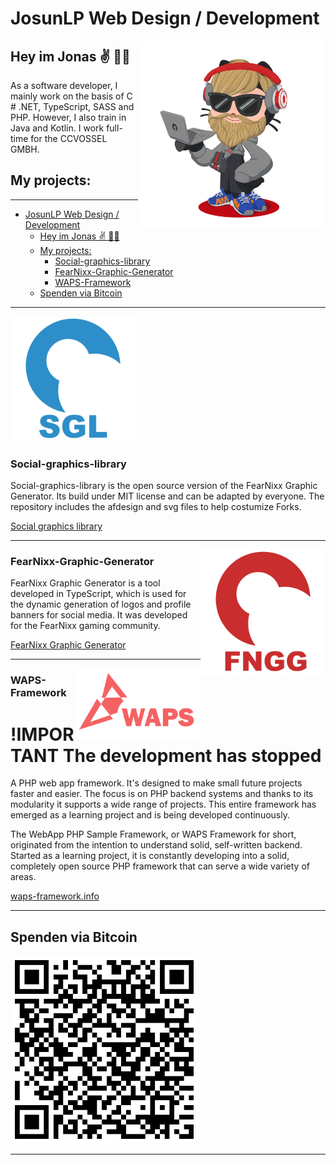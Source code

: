 # JosunLP Web Design / Development

<img src="https://github.com/JosunLP/JosunLP/blob/master/src/octo-left.png" alt="Logo" width="300px" height="auto" align="right" position="absolute">

## Hey im Jonas ✌️ 👨‍💻

As a software developer, I mainly work on the basis of C # .NET, TypeScript, SASS and PHP. However, I also train in Java and Kotlin. I work full-time for the CCVOSSEL GMBH.

## My projects:
___

- [JosunLP Web Design / Development](#josunlp-web-design--development)
  - [Hey im Jonas ✌️ 👨‍💻](#hey-im-jonas-️-)
  - [My projects:](#my-projects)
    - [Social-graphics-library](#social-graphics-library)    
    - [FearNixx-Graphic-Generator](#fearnixx-graphic-generator)
    - [WAPS-Framework](#waps-framework)
  - [Spenden via Bitcoin](#spenden-via-bitcoin)

___

<img src="https://github.com/JosunLP/JosunLP/blob/master/src/sgl.png" alt="Logo" width="200px" height="auto" align="auto">

### Social-graphics-library

Social-graphics-library is the open source version of the FearNixx Graphic Generator. Its build under MIT license and can be adapted by everyone. The repository includes the afdesign and svg files to help costumize Forks.

[Social graphics library](http://social-graphics-library.net/)

-----------------------------------

<img src="https://github.com/JosunLP/JosunLP/blob/master/src/fngg.png" alt="Logo" width="200px" height="auto" align="right">

### FearNixx-Graphic-Generator

FearNixx Graphic Generator is a tool developed in TypeScript, which is used for the dynamic generation of logos and profile banners for social media. It was developed for the FearNixx gaming community.

[FearNixx Graphic Generator](https://gitlab.com/JosunLP/fearnixx-grafik-generator)


-----------------------------------

<img src="https://github.com/JosunLP/JosunLP/blob/master/src/waps.png" alt="Logo" width="200px" height="auto" align="right">

### WAPS-Framework
# !IMPORTANT The development has stopped
A PHP web app framework. It's designed to make small future projects faster and easier. The focus is on PHP backend systems and thanks to its modularity it supports a wide range of projects. This entire framework has emerged as a learning project and is being developed continuously.

The WebApp PHP Sample Framework, or WAPS Framework for short, originated from the intention to understand solid, self-written backend. Started as a learning project, it is constantly developing into a solid, completely open source PHP framework that can serve a wide variety of areas.

[waps-framework.info](https://waps-framework.info/)

-----------------------------------

## Spenden via Bitcoin
<img src="https://github.com/JosunLP/JosunLP/blob/master/src/bc-qr.png" alt="qr" width="300px" height="auto">

-----------------------------------
